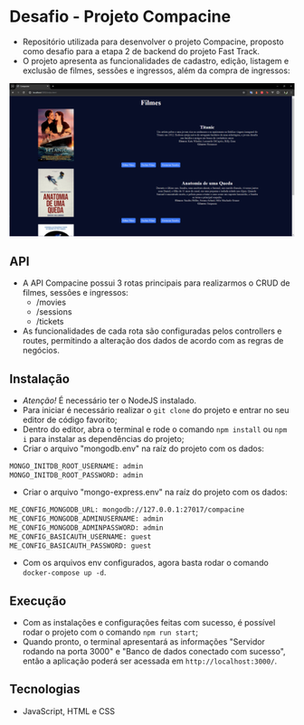 # Desafio - Projeto Compacine

- Repositório utilizada para desenvolver o projeto Compacine, proposto como desafio para a etapa 2 de backend do projeto Fast Track.
- O projeto apresenta as funcionalidades de cadastro, edição, listagem e exclusão de filmes, sessões e ingressos, além da compra de ingressos:
<img src="./image/model.png">

## API
- A API Compacine possui 3 rotas principais para realizarmos o CRUD de filmes, sessões e ingressos:
    - /movies
    - /sessions
    - /tickets
- As funcionalidades de cada rota são configuradas pelos controllers e routes, permitindo a alteração dos dados de acordo com as regras de negócios.

## Instalação
- *Atenção!* É necessário ter o NodeJS instalado.
- Para iniciar é necessário realizar o `git clone` do projeto e entrar no seu editor de código favorito;
- Dentro do editor, abra o terminal e rode o comando `npm install` ou `npm i` para instalar as dependências do projeto;
- Criar o arquivo "mongodb.env" na raíz do projeto com os dados: 
```shell
MONGO_INITDB_ROOT_USERNAME: admin
MONGO_INITDB_ROOT_PASSWORD: admin
```
- Criar o arquivo "mongo-express.env" na raíz do projeto com os dados:
```shell
ME_CONFIG_MONGODB_URL: mongodb://127.0.0.1:27017/compacine
ME_CONFIG_MONGODB_ADMINUSERNAME: admin
ME_CONFIG_MONGODB_ADMINPASSWORD: admin
ME_CONFIG_BASICAUTH_USERNAME: guest
ME_CONFIG_BASICAUTH_PASSWORD: guest
```
- Com os arquivos env configurados, agora basta rodar o comando `docker-compose up -d`.

## Execução
- Com as instalações e configurações feitas com sucesso, é possível rodar o projeto com o comando `npm run start`;
- Quando pronto, o terminal apresentará as informações "Servidor rodando na porta 3000" e "Banco de dados conectado com sucesso", então a aplicação poderá ser acessada em `http://localhost:3000/`.

## Tecnologias
- JavaScript, HTML e CSS
